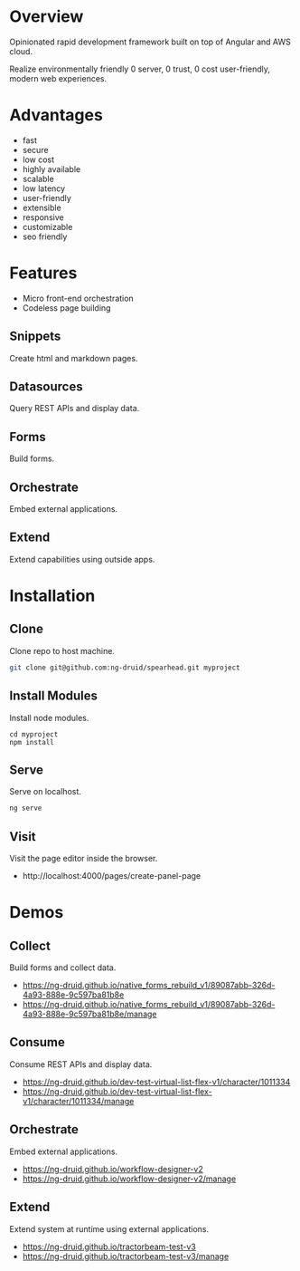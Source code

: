 # Overview

Opinionated rapid development framework built on top of Angular and AWS cloud.

Realize environmentally friendly 0 server, 0 trust, 0 cost user-friendly, modern web experiences.

# Advantages

* fast
* secure
* low cost
* highly available
* scalable
* low latency
* user-friendly
* extensible
* responsive
* customizable
* seo friendly

# Features

* Micro front-end orchestration
* Codeless page building

## Snippets

Create html and markdown pages.

## Datasources

Query REST APIs and display data.

## Forms

Build forms.

## Orchestrate

Embed external applications.

## Extend

Extend capabilities using outside apps.

# Installation

## Clone

Clone repo to host machine.

```bash
git clone git@github.com:ng-druid/spearhead.git myproject
```

## Install Modules

Install node modules.

```
cd myproject
npm install
```

## Serve

Serve on localhost.

```bash
ng serve
```

## Visit

Visit the page editor inside the browser.

* http://localhost:4000/pages/create-panel-page

# Demos

## Collect

Build forms and collect data.

* https://ng-druid.github.io/native_forms_rebuild_v1/89087abb-326d-4a93-888e-9c597ba81b8e
* https://ng-druid.github.io/native_forms_rebuild_v1/89087abb-326d-4a93-888e-9c597ba81b8e/manage

## Consume

Consume REST APIs and display data.

* https://ng-druid.github.io/dev-test-virtual-list-flex-v1/character/1011334
* https://ng-druid.github.io/dev-test-virtual-list-flex-v1/character/1011334/manage

## Orchestrate

Embed external applications.

* https://ng-druid.github.io/workflow-designer-v2
* https://ng-druid.github.io/workflow-designer-v2/manage

## Extend

Extend system at runtime using external applications.

* https://ng-druid.github.io/tractorbeam-test-v3
* https://ng-druid.github.io/tractorbeam-test-v3/manage
